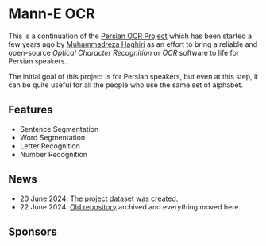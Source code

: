 # Mann-E OCR

This is a continuation of the [Persian OCR Project](https://github.com/prp-e/persian_ocr_project) which has been started a few years ago by [Muhammadreza Haghiri](https://haghiri75.com/en) as an effort to bring a reliable and open-source _Optical Character Recognition_ or _OCR_ software to life for Persian speakers. 

The initial goal of this project is for Persian speakers, but even at this step, it can be quite useful for all the people who use the same set of alphabet. 

## Features

- Sentence Segmentation
- Word Segmentation
- Letter Recognition 
- Number Recognition 

## News 

- 20 June 2024: The project dataset was created. 
- 22 June 2024: [Old repository](https://github.com/prp-e/persian_ocr_project) archived and everything moved here.

## Sponsors